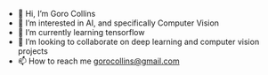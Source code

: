 - 👋 Hi, I’m Goro Collins
- 👀 I’m interested in AI, and specifically Computer Vision
- 🌱 I’m currently learning tensorflow
- 💞️ I’m looking to collaborate on deep learning and computer vision projects
- 📫 How to reach me gorocollins@gmail.com

<!---
GoroCollins/GoroCollins is a ✨ special ✨ repository because its `README.md` (this file) appears on your GitHub profile.
You can click the Preview link to take a look at your changes.
--->
